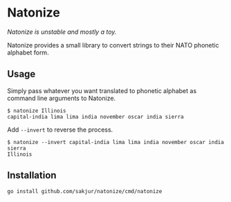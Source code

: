 # Natonize

_Natonize is unstable and mostly a toy._

Natonize provides a small library to convert strings to their NATO phonetic alphabet form.

## Usage

Simply pass whatever you want translated to phonetic alphabet as command line arguments to Natonize.
```
$ natonize Illinois
capital-india lima lima india november oscar india sierra
```

Add `--invert` to reverse the process.
```
$ natonize --invert capital-india lima lima india november oscar india sierra
Illinois
```

## Installation
```
go install github.com/sakjur/natonize/cmd/natonize
```